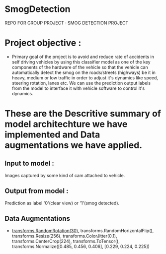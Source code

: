 # SmogDetection
REPO FOR GROUP PROJECT : SMOG DETECTION PROJECT 
# Project objective : 
* Primary goal of the project is to avoid and reduce rate of accidents in self driving vehicles by using this classifier model as one of the key components of the hardware of the vehicle so that the vehicle can automatically detect the smog on the roads/streets (highways) be it in heavy, medium or low traffic in order to adjust it's dynamics like speed, steering rotation, lanes etc. 
We can use the prediction output labels from the model to interface it with vehicle software to control it's dynamics.

# These are the Descritive summary of model architechture we have implemented and Data augmentations we have applied.

## Input to model : 
Images captured by some kind of cam attached to vehicle.
## Output from model : 
Prediction as label '0'(clear view) or '1'(smog detected).

## Data Augmentations

* [transforms.RandomRotation(30),](https://pytorch.org/docs/stable/_modules/torchvision/transforms/transforms.html#RandomRotation)
  transforms.RandomHorizontalFlip(),
  transforms.Resize(256),
  transforms.ColorJitter(0.1),
  transforms.CenterCrop(224),
  transforms.ToTensor(),
  transforms.Normalize([0.485, 0.456, 0.406],
                      [0.229, 0.224, 0.225])
                             
